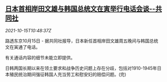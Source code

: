 <!--1634295662000-->
[日本首相岸田文雄与韩国总统文在寅举行电话会谈--共同社](https://cn.reuters.com/article/jp-kishida-kr-moon-talk-1015-idCNKBS2H50XO)
------

<div><i>2021-10-15T10:48:37Z</i></div><p>路透东京10月15日 - 据共同社报导，日本新任首相岸田文雄周五晚间与韩国总统文在寅通了电话。</p><p>有关通话内容的细节未能立即提供。</p><p>日韩两国长期以来在领土要求和战争历史问题上存在分歧，包括对1910-1945年日本殖民统治期间强征韩国人充当劳工和慰安妇的赔偿问题。(完)</p>
